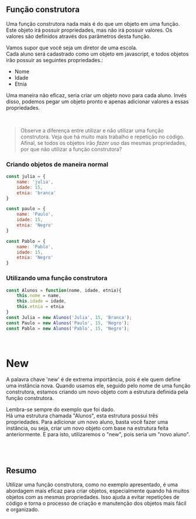 ## Função construtora 
Uma função construtora nada mais é do que um objeto em uma função.
Este objeto irá possuir propriedades, mas não irá possuir valores.
Os valores são definidos através dos parâmetros desta função. 

Vamos supor que você seja um diretor de uma escola.  </br>
Cada aluno será cadastrado como um objeto em javascript, e todos objetos irão possuir as seguintes propriedades.: 
- Nome
- Idade 
- Etnia 

Uma maneira não eficaz, seria criar um objeto novo para cada aluno.
Invés disso, podemos pegar um objeto pronto e apenas adicionar valores a essas propriedades.

</br>

> Observe a diferença entre utilizar e não utilizar uma função construtora. Veja que há muito mais trabalho e repetição no código. Afinal, se todos os objetos irão _fazer uso_ das mesmas propriedades, por que não utilizar a função construtora? 

### Criando objetos de maneira normal
```js
const julia = {
    name: 'julia',
    idade: 15,
    etnia: 'branca'
}

const paulo = {
    name: 'Paulo',
    idade: 15,
    etnia: 'Negro'
}

const Pablo = {
    name: 'Pablo', 
    idade: 15,
    etnia: 'Negro'
}
```

### Utilizando uma função construtora 
```js
const Alunos = function(nome, idade, etnia){
    this.nome = name,
    this.idade = idade,
    this.etnia = etnia
}
const Julia = new Alunos('Julia', 15, 'Branca');
const Paulo = new Alunos('Paulo', 15, 'Negro');
const Pablo = new Alunos('Pablo', 15, 'Negro');
```

</br>

# New
A palavra chave 'new' é de extrema importância, pois é ele quem define uma instância nova. Quando usamos ele, seguido pelo nome de uma função construtora, estamos criando um novo objeto com a estrutura definida pela função construtora.

Lembra-se sempre do exemplo que foi dado. </br>
Há uma estrutura chamada "Alunos", esta estrutura possui três propriedades.
Para adicionar um novo aluno, basta você fazer uma instância, ou seja, criar um novo objeto com base na estrutura feita anteriormente. 
E para isto, utilizaremos o "new", pois seria um "novo aluno". 


</br>
</br>

## Resumo
Utilizar uma função construtora, como no exemplo apresentado, é uma abordagem mais eficaz para criar objetos, especialmente quando há muitos objetos com as mesmas propriedades. Isso ajuda a evitar repetições de código e torna o processo de criação e manutenção dos objetos mais fácil e organizado.